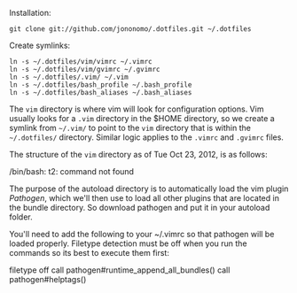 Installation:

    git clone git://github.com/jononomo/.dotfiles.git ~/.dotfiles

Create symlinks:

    ln -s ~/.dotfiles/vim/vimrc ~/.vimrc
    ln -s ~/.dotfiles/vim/gvimrc ~/.gvimrc
    ln -s ~/.dotfiles/.vim/ ~/.vim
    ln -s ~/.dotfiles/bash_profile ~/.bash_profile
    ln -s ~/.dotfiles/bash_aliases ~/.bash_aliases

The `vim` directory is where vim will look for configuration options.  Vim usually
looks for a `.vim` directory in the $HOME directory, so we create a symlink from
`~/.vim/` to point to the `vim` directory that is within the `~/.dotfiles/`
directory.  Similar logic applies to the `.vimrc` and `.gvimrc` files.

The structure of the `vim` directory as of Tue Oct 23, 2012, is as follows:


/bin/bash: t2: command not found



The purpose of the autoload directory is to automatically load the vim plugin
*Pathogen*, which we'll then use to load all other plugins that are located in the
bundle directory. So download pathogen and put it in your autoload folder.


You'll need to add the following to your ~/.vimrc so that pathogen will be loaded
properly. Filetype detection must be off when you run the commands so its best to
execute them first:

filetype off
call pathogen#runtime_append_all_bundles()
call pathogen#helptags()

